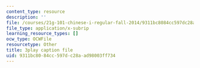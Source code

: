 ```yaml
---
content_type: resource
description: ''
file: /courses/21g-101-chinese-i-regular-fall-2014/9311bc8084cc597dc28aad98003ff734_fRWCYq5qxL4.srt
file_type: application/x-subrip
learning_resource_types: []
ocw_type: OCWFile
resourcetype: Other
title: 3play caption file
uid: 9311bc80-84cc-597d-c28a-ad98003ff734
---
```

